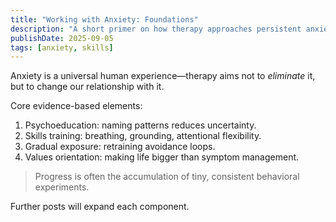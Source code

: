 ```yaml
---
title: "Working with Anxiety: Foundations"
description: "A short primer on how therapy approaches persistent anxiety with skills, exposure, and values-based action."
publishDate: 2025-09-05
tags: [anxiety, skills]
---
```


Anxiety is a universal human experience—therapy aims not to *eliminate* it, but to change our relationship with it.

Core evidence-based elements:

1. Psychoeducation: naming patterns reduces uncertainty.
2. Skills training: breathing, grounding, attentional flexibility.
3. Gradual exposure: retraining avoidance loops.
4. Values orientation: making life bigger than symptom management.

> Progress is often the accumulation of tiny, consistent behavioral experiments.

Further posts will expand each component.
